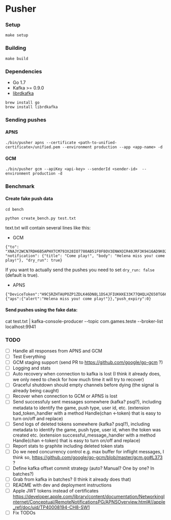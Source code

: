 Pusher
======

### Setup

```
make setup
```

### Building

```
make build
```

### Dependencies
* Go 1.7
* Kafka >= 0.9.0
* [librdkafka](https://github.com/edenhill/librdkafka)

```
brew install go
brew install librdkafka
```

### Sending pushes

#### APNS

```
./bin/pusher apns --certificate <path-to-unified-certificate>/unified.pem --environment production --app <app-name> -d
```

#### GCM

```
./bin/pusher gcm --apiKey <api-key> --senderId <sender-id>  --environment production -d
```

### Benchmark

#### Create fake push data

```
cd bench

python create_bench.py test.txt

```

text.txt will contain several lines like this:

- GCM

```
{"to": "XNAJY2WCN7RDH6B5APHXTCM793X28IO7780AB51F0F8OV3ENWXOIR40JRF3K9416AD9K029NEE3XTA229NJC0Y6DHCBO13EE6IFO6VRF8FICJ317AC5I3N1FCSJ7KIVXMKZ088BJOVS3PPJUG9CWV1J2", "notification": {"title": "Come play!", "body": "Helena miss you! come play!"}, "dry_run": true}
```

If you want to actually send the pushes you need to set `dry_run: false` (default is true).

- APNS

```
{"DeviceToken":"H9CSRZHTAUPOZP1ZDLK46DN8L1DS4JFIUKHXE33K77QHQLHZ650TG66U49ZQGFZV","Payload":{"aps":{"alert":"Helena miss you! come play!"}},"push_expiry":0}
```

#### Send pushes using the fake data:

cat test.txt | kafka-console-producer --topic com.games.teste --broker-list localhost:9941


### TODO

- [ ] Handle all responses from APNS and GCM
- [ ] Test Everything
- [ ] GCM staging support (send PR to https://github.com/google/go-gcm ?)
- [ ] Logging and stats
- [ ] Auto recovery when connection to kafka is lost (I think it already does, we only need to check for how much time it will try to recover)
- [ ] Graceful shutdown should empty channels before dying (the signal is already being caught)
- [ ] Recover when connection to GCM or APNS is lost
- [ ] Send successfuly sent messages somewhere (kafka? psql?), including metadata to identify the game, push type, user id, etc. (extension bad_token_handler with a method Handle(chan <-token) that is easy to turn on/off and replace)
- [ ] Send logs of deleted tokens somewhere (kafka? psql?), including metadata to identify the game, push type, user id, when the token was created etc. (extension successful_message_handler with a method Handle(chan <-token) that is easy to turn on/off and replace)
- [ ] Report stats to graphite including deleted token stats
- [ ] Do we need concurrency control e.g. max buffer for inflight messages, I think so, https://github.com/google/go-gcm/blob/master/gcm.go#L373 ?
- [ ] Define kafka offset commit strategy (auto? Manual? One by one? In batches?)
- [ ] Grab from kafka in batches? (I think it already does that)
- [ ] README with dev and deployment instructions
- [ ] Apple JWT tokens instead of certificates https://developer.apple.com/library/content/documentation/NetworkingInternet/Conceptual/RemoteNotificationsPG/APNSOverview.html#//apple_ref/doc/uid/TP40008194-CH8-SW1
- [ ] Fix TODOs
